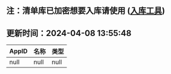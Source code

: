 ## 注：清单库已加密想要入库请使用 ([入库工具](https://github.com/BlankTMing/ManifestAutoUpdate/releases))

## 更新时间：2024-04-08 13:55:48
| AppID | 名称 | 类型  |
| :-------------------- | :----------------------------- | :----------- |
| null | null| null |
